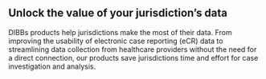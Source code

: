 ---
---
## Unlock the value of your jurisdiction’s data

DIBBs products help jurisdictions make the most of their data. From improving the usability of electronic case reporting (eCR) data to streamlining data collection from healthcare providers without the need for a direct connection, our products save jurisdictions time and effort for case investigation and analysis.  